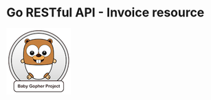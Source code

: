 # Go RESTful API - Invoice resource

[![baby-gopher](https://raw.githubusercontent.com/drnic/babygopher-site/gh-pages/images/babygopher-badge.png)](http://www.babygopher.org)
